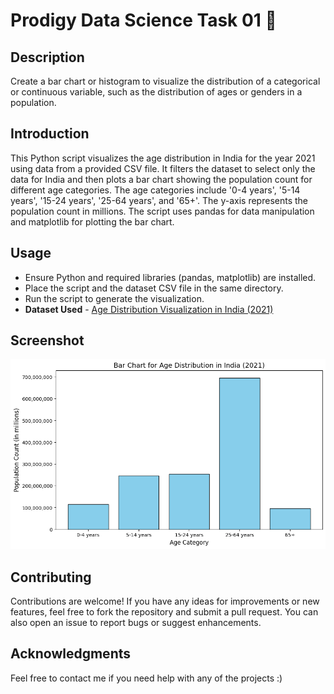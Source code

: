 # Prodigy Data Science Task 01 📝


## Description

Create a bar chart or histogram to visualize the distribution of a categorical or continuous variable, such as the distribution of ages or genders in a population.


## Introduction

This Python script visualizes the age distribution in India for the year 2021 using data from a provided CSV file. It filters the dataset to select only the data for India and then plots a bar chart showing the population count for different age categories. The age categories include '0-4 years', '5-14 years', '15-24 years', '25-64 years', and '65+'. The y-axis represents the population count in millions. The script uses pandas for data manipulation and matplotlib for plotting the bar chart.


## Usage

- Ensure Python and required libraries (pandas, matplotlib) are installed.
- Place the script and the dataset CSV file in the same directory.
- Run the script to generate the visualization.
- **Dataset Used** - [Age Distribution Visualization in India (2021)](https://www.kaggle.com/datasets/elmoallistair/population-by-age-group-2021?resource=download)


## Screenshot

![Bar Chart](https://github.com/kunal9960/PRODIGY_DS_01/blob/master/Bar%20Chart.png)


## Contributing

Contributions are welcome! If you have any ideas for improvements or new features, feel free to fork the repository and submit a pull request. You can also open an issue to report bugs or suggest enhancements.


## Acknowledgments

Feel free to contact me if you need help with any of the projects :)

